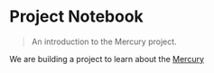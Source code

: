 # Project Notebook

> An introduction to the Mercury project.

We are building a project to learn about the [Mercury](https://mercury.dev)
